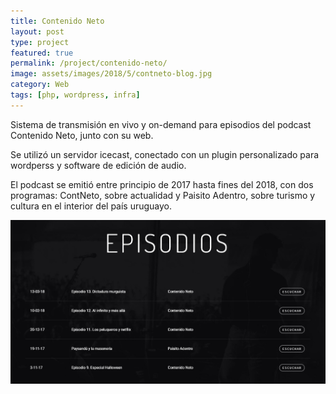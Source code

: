 ```yaml
---
title: Contenido Neto
layout: post
type: project
featured: true
permalink: /project/contenido-neto/
image: assets/images/2018/5/contneto-blog.jpg
category: Web
tags: [php, wordpress, infra]
---
```

Sistema de transmisión en vivo y on-demand para episodios del podcast Contenido Neto, junto con su web.

Se utilizó un servidor icecast, conectado con un plugin personalizado para wordperss y software de edición de audio.

El podcast se emitió entre principio de 2017 hasta fines del 2018, con dos programas: ContNeto, sobre actualidad y Paisito Adentro, sobre turismo y cultura en el interior del país uruguayo.

![Captura de la web](/assets/images/2018/5/contneto-episodios.jpg)
